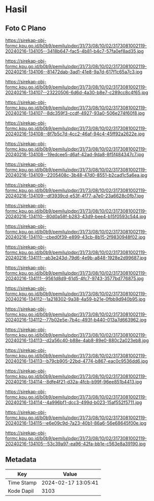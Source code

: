 # Hasil

## Foto C Plano

https://sirekap-obj-formc.kpu.go.id/b0b9/pemilu/pdpr/31/73/08/10/02/3173081002119-20240216-134105--3418b647-fac5-4b81-b4c7-57fa0ef8ad35.jpg

https://sirekap-obj-formc.kpu.go.id/b0b9/pemilu/pdpr/31/73/08/10/02/3173081002119-20240216-134106--81472dab-3ad1-41e8-9a7d-617f1c65a7c3.jpg

https://sirekap-obj-formc.kpu.go.id/b0b9/pemilu/pdpr/31/73/08/10/02/3173081002119-20240216-134107--23220506-6d6d-4a30-b8e7-c289cc8c4f65.jpg

https://sirekap-obj-formc.kpu.go.id/b0b9/pemilu/pdpr/31/73/08/10/02/3173081002119-20240216-134107--8dc359f3-ccdf-4927-93a0-506e274f60f8.jpg

https://sirekap-obj-formc.kpu.go.id/b0b9/pemilu/pdpr/31/73/08/10/02/3173081002119-20240216-134108--8f7b5c7d-4cc2-46af-94c4-45ff92a2622e.jpg

https://sirekap-obj-formc.kpu.go.id/b0b9/pemilu/pdpr/31/73/08/10/02/3173081002119-20240216-134108--19edcee5-d6af-42ad-9da8-8f5f484347c7.jpg

https://sirekap-obj-formc.kpu.go.id/b0b9/pemilu/pdpr/31/73/08/10/02/3173081002119-20240216-134109--2205408c-3b48-47d0-8551-b2cad1c5a6ea.jpg

https://sirekap-obj-formc.kpu.go.id/b0b9/pemilu/pdpr/31/73/08/10/02/3173081002119-20240216-134109--df3939cd-e53f-4f77-a7e0-23a6628c0fb7.jpg

https://sirekap-obj-formc.kpu.go.id/b0b9/pemilu/pdpr/31/73/08/10/02/3173081002119-20240216-134110--80d0a58f-b283-43d9-bee4-b15f0593c544.jpg

https://sirekap-obj-formc.kpu.go.id/b0b9/pemilu/pdpr/31/73/08/10/02/3173081002119-20240216-134110--cbed0f39-e899-43cb-8b15-2f9830948f02.jpg

https://sirekap-obj-formc.kpu.go.id/b0b9/pemilu/pdpr/31/73/08/10/02/3173081002119-20240216-134111--ab3e243d-79d6-4e9b-a848-1928e2d99687.jpg

https://sirekap-obj-formc.kpu.go.id/b0b9/pemilu/pdpr/31/73/08/10/02/3173081002119-20240216-134111--9561d8d9-61d5-4fc7-9743-3577bd776875.jpg

https://sirekap-obj-formc.kpu.go.id/b0b9/pemilu/pdpr/31/73/08/10/02/3173081002119-20240216-134112--1a218302-9a38-4a59-b21e-0fbb9d940b95.jpg

https://sirekap-obj-formc.kpu.go.id/b0b9/pemilu/pdpr/31/73/08/10/02/3173081002119-20240216-134112--77b02e5e-7b4c-493f-b440-013a7d663962.jpg

https://sirekap-obj-formc.kpu.go.id/b0b9/pemilu/pdpr/31/73/08/10/02/3173081002119-20240216-134113--d2a56c40-b88e-4ab8-89e0-880c2a023eb8.jpg

https://sirekap-obj-formc.kpu.go.id/b0b9/pemilu/pdpr/31/73/08/10/02/3173081002119-20240216-134113--b79cb905-22bd-4774-b867-eac0c9536dd6.jpg

https://sirekap-obj-formc.kpu.go.id/b0b9/pemilu/pdpr/31/73/08/10/02/3173081002119-20240216-134114--8dfe4f21-d32a-4fcb-b99f-96ee851b4413.jpg

https://sirekap-obj-formc.kpu.go.id/b0b9/pemilu/pdpr/31/73/08/10/02/3173081002119-20240216-134114--4a996bf1-dcc3-499d-b023-15af552f5711.jpg

https://sirekap-obj-formc.kpu.go.id/b0b9/pemilu/pdpr/31/73/08/10/02/3173081002119-20240216-134115--e6e09c9d-7a23-40b1-86a6-56e68645f00e.jpg

https://sirekap-obj-formc.kpu.go.id/b0b9/pemilu/pdpr/31/73/08/10/02/3173081002119-20240216-134105--53c39a97-ea96-42fa-bb1e-c563e8a39190.jpg


## Metadata

| Key        | Value               |
| ---------- | ------------------- |
| Time Stamp | 2024-02-17 13:05:41 |
| Kode Dapil | 3103                |



